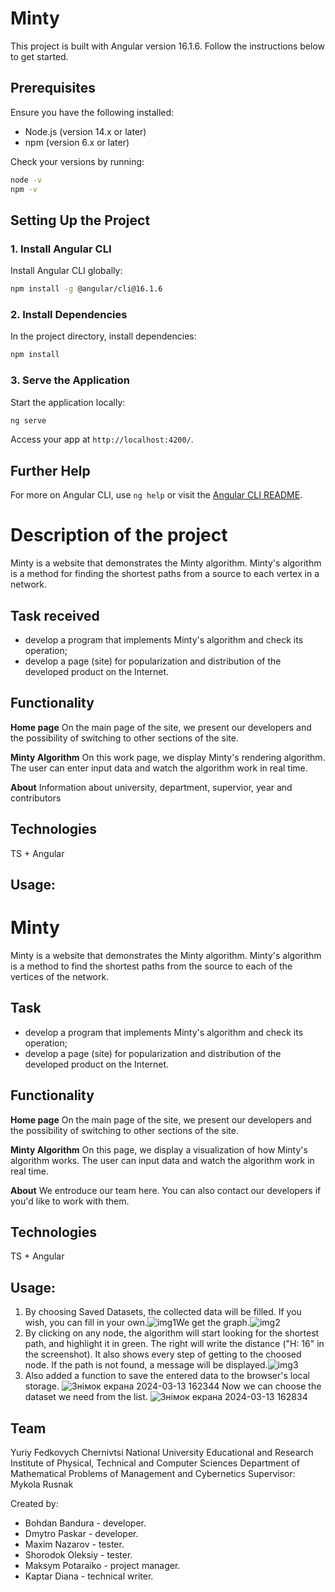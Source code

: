 # Minty

This project is built with Angular version 16.1.6. Follow the instructions below to get started.

## Prerequisites

Ensure you have the following installed:

- Node.js (version 14.x or later)
- npm (version 6.x or later)

Check your versions by running:

```bash
node -v
npm -v
```

## Setting Up the Project

### 1. Install Angular CLI

Install Angular CLI globally:

```bash
npm install -g @angular/cli@16.1.6
```

### 2. Install Dependencies

In the project directory, install dependencies:

```bash
npm install
```

### 3. Serve the Application

Start the application locally:

```bash
ng serve
```

Access your app at `http://localhost:4200/`.

## Further Help

For more on Angular CLI, use `ng help` or visit the [Angular CLI README](https://github.com/angular/angular-cli/blob/master/README.md).


# Description of the project

Minty is a website that demonstrates the Minty algorithm. Minty's algorithm is a method for finding the shortest paths from a source to each vertex in a network.

## Task received

- develop a program that implements Minty's algorithm and check its operation;
- develop a page (site) for popularization and distribution of the developed product on the Internet.

## Functionality

**Home page**
On the main page of the site, we present our developers and the possibility of switching to other sections of the site.

**Minty Algorithm**
On this work page, we display Minty's rendering algorithm. The user can enter input data and watch the algorithm work in real time.

**About**
Information about university, department, supervior, year and contributors

## Technologies

   TS + Angular

## Usage:

# Minty

Minty is a website that demonstrates the Minty algorithm. Minty's algorithm is a method to find the shortest paths from the source to each of the vertices of the network.

## Task

- develop a program that implements Minty's algorithm and check its operation;
- develop a page (site) for popularization and distribution of the developed product on the Internet.

## Functionality

**Home page**
On the main page of the site, we present our developers and the possibility of switching to other sections of the site.

**Minty Algorithm**
On this page, we display a visualization of how Minty's algorithm works. The user can input data and watch the algorithm work in real time.

**About**
We entroduce our team here. You can also contact our developers if you'd like to work with them.

## Technologies

TS + Angular

## Usage:

1. By choosing Saved Datasets, the collected data will be filled. If you wish, you can fill in your own.![img1](https://github.com/dikapt/task1/assets/120253697/8e39f64f-d072-4098-8ad2-fec28064738d)We get the graph.![img2](https://github.com/dikapt/task1/assets/120253697/402edfe0-6ca1-405c-bac0-cf754d3ca8fd)
2. By clicking on any node, the algorithm will start looking for the shortest path, and highlight it in green. The right will write the distance ("H: 16" in the screenshot). It also shows every step of getting to the choosed node.
   If the path is not found, a message will be displayed.![img3](https://github.com/dikapt/task1/assets/120253697/ac15bbac-8953-427f-aefc-b320ec6c6c6f)
3. Also added a function to save the entered data to the browser's local storage.
   ![Знімок екрана 2024-03-13 162344](https://github.com/dikapt/task1/assets/120253697/4aa2b0c6-e452-411f-aae5-50b1d62a35f8)
   Now we can choose the dataset we need from the list.
   ![Знімок екрана 2024-03-13 162834](https://github.com/dikapt/task1/assets/120253697/a3ca6c0b-046a-41c7-b432-f41871d287b7)

## Team

Yuriy Fedkovych Chernivtsi National University
Educational and Research Institute of Physical, Technical and Computer Sciences
Department of Mathematical Problems of Management and Cybernetics
Supervisor: Mykola Rusnak

Created by:

- Bohdan Bandura - developer.
- Dmytro Paskar - developer.
- Maxim Nazarov - tester.
- Shorodok Oleksiy - tester.
- Maksym Potaraiko - project manager.
- Kaptar Diana - technical writer.
